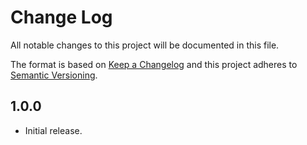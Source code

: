 # Change Log

All notable changes to this project will be documented in this file.

The format is based on [Keep a Changelog](http://keepachangelog.com/)
and this project adheres to [Semantic Versioning](http://semver.org/).

## 1.0.0

- Initial release.

[Unreleased]: https://github.com/ourtownrentals/geocore-addon-exractor/compare/v1.0.0...HEAD
